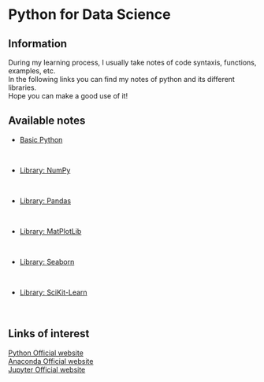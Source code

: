 # Python for Data Science

## Information
During my learning process, I usually take notes of code syntaxis, functions, examples, etc.
<br>
In the following links you can find my notes of python and its different libraries.
<br>
Hope you can make a good use of it!

## Available notes
* [Basic Python](./basicpython/mainbasic.md) 
<br>

* [Library: NumPy](./numpy/mainnumpy.md) 
<br>

* [Library: Pandas](./pandas/mainpandas.md) 
<br>

* [Library: MatPlotLib](./matplotlib/mainplt.md) 
<br>

* [Library: Seaborn](./seaborn/mainseaborn.md) 
<br>

* [Library: SciKit-Learn](./scikit/mainscikit.md) 
<br><br><br>

## Links of interest
[Python Official website](https://www.python.org/)
<br>
[Anaconda Official website](https://www.anaconda.com/)
<br>
[Jupyter Official website](https://jupyter.org/)